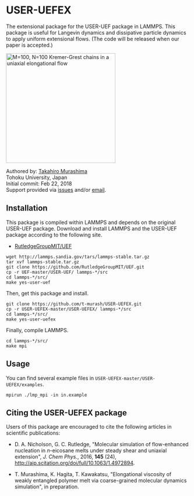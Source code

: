 # USER-UEFEX
The extensional package for the USER-UEF package in LAMMPS. This package is useful for Langevin dynamics and dissipative particle dynamics to apply uniform extensional flows. (The code will be released when our paper is accepted.)

<img src="https://github.com/t-murash/USER-UEFEX/blob/master/gif/movie.gif" title="M=100, N=100 Kremer-Grest chains in a uniaxial elongational flow" width=300/>



Authored by:
[Takahiro Murashima](https://github.com/t-murash)<br>
Tohoku University, Japan<br>
Initial commit: Feb 22, 2018<br>
Support provided via [issues](https://github.com/t-murash/USER-UEFEX/issues) and/or [email](mailto:murasima@cmpt.phys.tohoku.ac.jp).

## Installation
This package is compiled within LAMMPS and depends on the original USER-UEF package.
Download and install LAMMPS and the USER-UEF package according to the following site.

* [RutledgeGroupMIT/UEF](https://github.com/RutledgeGroupMIT/UEF)

```
wget http://lammps.sandia.gov/tars/lammps-stable.tar.gz
tar xvf lammps-stable.tar.gz
git clone https://github.com/RutledgeGroupMIT/UEF.git
cp -r UEF-master/USER-UEF/ lammps-*/src
cd lammps-*/src/
make yes-user-uef
```

Then, get this package and install.

```
git clone https://github.com/t-murash/USER-UEFEX.git
cp -r USER-UEFEX-master/USER-UEFEX/ lammps-*/src
cd lammps-*/src/
make yes-user-uefex
```

Finally, compile LAMMPS.

```
cd lammps-*/src/
make mpi
```

## Usage
You can find several example files in `USER-UEFEX-master/USER-UEFEX/examples`.
```
mpirun ./lmp_mpi -in in.example
```

## Citing the USER-UEFEX package

Users of this package are encouraged to cite the following articles in scientific publications:

* D. A. Nicholson, G. C. Rutledge, "Molecular simulation of flow-enhanced nucleation in *n*-eicosane melts under steady shear and uniaxial extension", *J. Chem Phys.*, 2016, **145** (24), http://aip.scitation.org/doi/full/10.1063/1.4972894.

* T. Murashima, K. Hagita, T. Kawakatsu, "Elongational viscosity of weakly entangled polymer melt via coarse-grained molecular dynamics simulation", in preparation.
